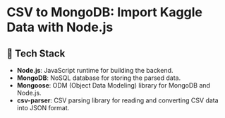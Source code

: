 # **CSV to MongoDB: Import Kaggle Data with Node.js**

## 🚀 **Tech Stack**

- **Node.js**: JavaScript runtime for building the backend.
- **MongoDB**: NoSQL database for storing the parsed data.
- **Mongoose**: ODM (Object Data Modeling) library for MongoDB and Node.js.
- **csv-parser**: CSV parsing library for reading and converting CSV data into JSON format.
